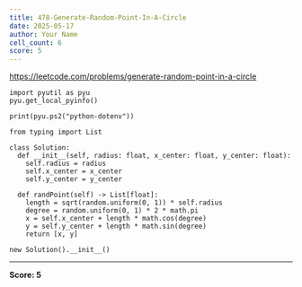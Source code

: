 ```yaml
---
title: 478-Generate-Random-Point-In-A-Circle
date: 2025-05-17
author: Your Name
cell_count: 6
score: 5
---
```


https://leetcode.com/problems/generate-random-point-in-a-circle


```
import pyutil as pyu
pyu.get_local_pyinfo()
```


```
print(pyu.ps2("python-dotenv"))
```


```
from typing import List
```


```
class Solution:
  def __init__(self, radius: float, x_center: float, y_center: float):
    self.radius = radius
    self.x_center = x_center
    self.y_center = y_center

  def randPoint(self) -> List[float]:
    length = sqrt(random.uniform(0, 1)) * self.radius
    degree = random.uniform(0, 1) * 2 * math.pi
    x = self.x_center + length * math.cos(degree)
    y = self.y_center + length * math.sin(degree)
    return [x, y]
```


```
new Solution().__init__()
```


---
**Score: 5**